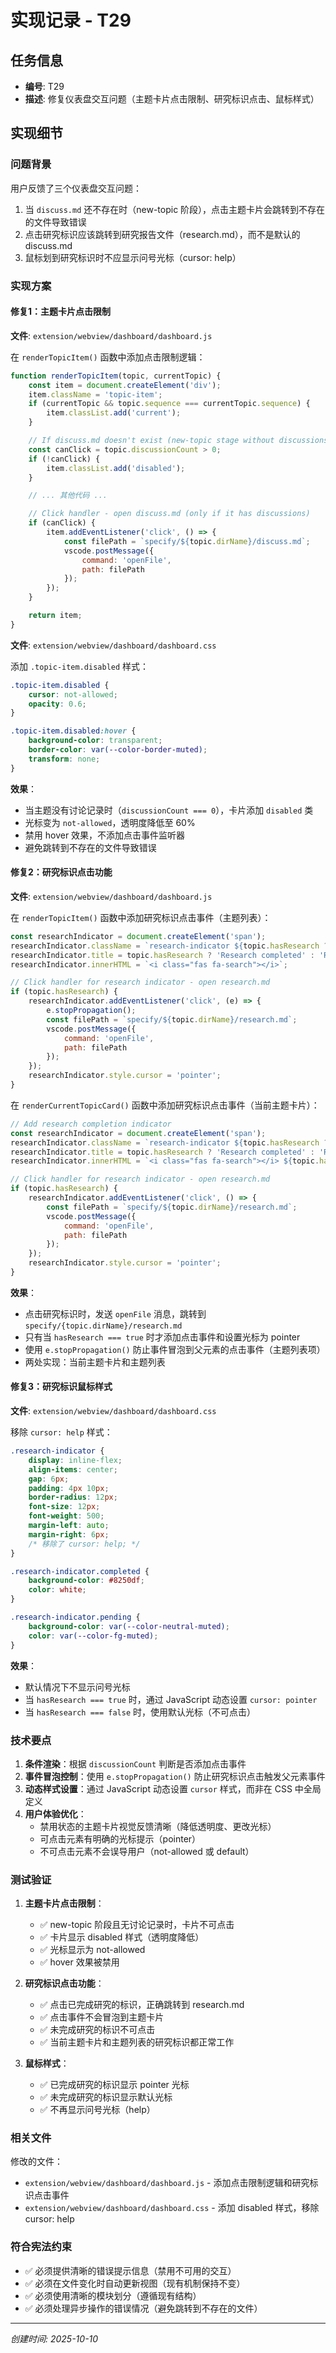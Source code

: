 # 实现记录 - T29

## 任务信息
- **编号**: T29
- **描述**: 修复仪表盘交互问题（主题卡片点击限制、研究标识点击、鼠标样式）

## 实现细节

### 问题背景
用户反馈了三个仪表盘交互问题：
1. 当 `discuss.md` 还不存在时（new-topic 阶段），点击主题卡片会跳转到不存在的文件导致错误
2. 点击研究标识应该跳转到研究报告文件（research.md），而不是默认的 discuss.md
3. 鼠标划到研究标识时不应显示问号光标（cursor: help）

### 实现方案

#### 修复1：主题卡片点击限制

**文件**: `extension/webview/dashboard/dashboard.js`

在 `renderTopicItem()` 函数中添加点击限制逻辑：

```javascript
function renderTopicItem(topic, currentTopic) {
    const item = document.createElement('div');
    item.className = 'topic-item';
    if (currentTopic && topic.sequence === currentTopic.sequence) {
        item.classList.add('current');
    }

    // If discuss.md doesn't exist (new-topic stage without discussions), make it non-clickable
    const canClick = topic.discussionCount > 0;
    if (!canClick) {
        item.classList.add('disabled');
    }

    // ... 其他代码 ...

    // Click handler - open discuss.md (only if it has discussions)
    if (canClick) {
        item.addEventListener('click', () => {
            const filePath = `specify/${topic.dirName}/discuss.md`;
            vscode.postMessage({
                command: 'openFile',
                path: filePath
            });
        });
    }

    return item;
}
```

**文件**: `extension/webview/dashboard/dashboard.css`

添加 `.topic-item.disabled` 样式：

```css
.topic-item.disabled {
    cursor: not-allowed;
    opacity: 0.6;
}

.topic-item.disabled:hover {
    background-color: transparent;
    border-color: var(--color-border-muted);
    transform: none;
}
```

**效果**：
- 当主题没有讨论记录时（`discussionCount === 0`），卡片添加 `disabled` 类
- 光标变为 `not-allowed`，透明度降低至 60%
- 禁用 hover 效果，不添加点击事件监听器
- 避免跳转到不存在的文件导致错误

#### 修复2：研究标识点击功能

**文件**: `extension/webview/dashboard/dashboard.js`

在 `renderTopicItem()` 函数中添加研究标识点击事件（主题列表）：

```javascript
const researchIndicator = document.createElement('span');
researchIndicator.className = `research-indicator ${topic.hasResearch ? 'completed' : 'pending'}`;
researchIndicator.title = topic.hasResearch ? 'Research completed' : 'Research not completed';
researchIndicator.innerHTML = `<i class="fas fa-search"></i>`;

// Click handler for research indicator - open research.md
if (topic.hasResearch) {
    researchIndicator.addEventListener('click', (e) => {
        e.stopPropagation();
        const filePath = `specify/${topic.dirName}/research.md`;
        vscode.postMessage({
            command: 'openFile',
            path: filePath
        });
    });
    researchIndicator.style.cursor = 'pointer';
}
```

在 `renderCurrentTopicCard()` 函数中添加研究标识点击事件（当前主题卡片）：

```javascript
// Add research completion indicator
const researchIndicator = document.createElement('span');
researchIndicator.className = `research-indicator ${topic.hasResearch ? 'completed' : 'pending'}`;
researchIndicator.title = topic.hasResearch ? 'Research completed' : 'Research not completed';
researchIndicator.innerHTML = `<i class="fas fa-search"></i> ${topic.hasResearch ? 'Researched' : 'Not Researched'}`;

// Click handler for research indicator - open research.md
if (topic.hasResearch) {
    researchIndicator.addEventListener('click', () => {
        const filePath = `specify/${topic.dirName}/research.md`;
        vscode.postMessage({
            command: 'openFile',
            path: filePath
        });
    });
    researchIndicator.style.cursor = 'pointer';
}
```

**效果**：
- 点击研究标识时，发送 `openFile` 消息，跳转到 `specify/{topic.dirName}/research.md`
- 只有当 `hasResearch === true` 时才添加点击事件和设置光标为 pointer
- 使用 `e.stopPropagation()` 防止事件冒泡到父元素的点击事件（主题列表项）
- 两处实现：当前主题卡片和主题列表

#### 修复3：研究标识鼠标样式

**文件**: `extension/webview/dashboard/dashboard.css`

移除 `cursor: help` 样式：

```css
.research-indicator {
    display: inline-flex;
    align-items: center;
    gap: 6px;
    padding: 4px 10px;
    border-radius: 12px;
    font-size: 12px;
    font-weight: 500;
    margin-left: auto;
    margin-right: 6px;
    /* 移除了 cursor: help; */
}

.research-indicator.completed {
    background-color: #8250df;
    color: white;
}

.research-indicator.pending {
    background-color: var(--color-neutral-muted);
    color: var(--color-fg-muted);
}
```

**效果**：
- 默认情况下不显示问号光标
- 当 `hasResearch === true` 时，通过 JavaScript 动态设置 `cursor: pointer`
- 当 `hasResearch === false` 时，使用默认光标（不可点击）

### 技术要点

1. **条件渲染**：根据 `discussionCount` 判断是否添加点击事件
2. **事件冒泡控制**：使用 `e.stopPropagation()` 防止研究标识点击触发父元素事件
3. **动态样式设置**：通过 JavaScript 动态设置 `cursor` 样式，而非在 CSS 中全局定义
4. **用户体验优化**：
   - 禁用状态的主题卡片视觉反馈清晰（降低透明度、更改光标）
   - 可点击元素有明确的光标提示（pointer）
   - 不可点击元素不会误导用户（not-allowed 或 default）

### 测试验证

1. **主题卡片点击限制**：
   - ✅ new-topic 阶段且无讨论记录时，卡片不可点击
   - ✅ 卡片显示 disabled 样式（透明度降低）
   - ✅ 光标显示为 not-allowed
   - ✅ hover 效果被禁用

2. **研究标识点击功能**：
   - ✅ 点击已完成研究的标识，正确跳转到 research.md
   - ✅ 点击事件不会冒泡到主题卡片
   - ✅ 未完成研究的标识不可点击
   - ✅ 当前主题卡片和主题列表的研究标识都正常工作

3. **鼠标样式**：
   - ✅ 已完成研究的标识显示 pointer 光标
   - ✅ 未完成研究的标识显示默认光标
   - ✅ 不再显示问号光标（help）

### 相关文件

修改的文件：
- `extension/webview/dashboard/dashboard.js` - 添加点击限制逻辑和研究标识点击事件
- `extension/webview/dashboard/dashboard.css` - 添加 disabled 样式，移除 cursor: help

### 符合宪法约束

- ✅ 必须提供清晰的错误提示信息（禁用不可用的交互）
- ✅ 必须在文件变化时自动更新视图（现有机制保持不变）
- ✅ 必须使用清晰的模块划分（遵循现有结构）
- ✅ 必须处理异步操作的错误情况（避免跳转到不存在的文件）

---
*创建时间: 2025-10-10*
